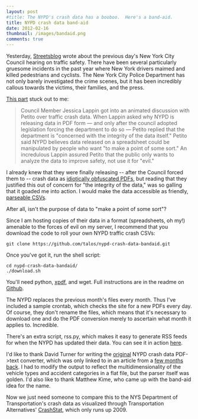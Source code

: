 ```yaml
---
layout: post
#title: The NYPD's crash data has a booboo.  Here's a band-aid.
title: NYPD crash data band-aid
date: 2012-02-16
thumbnail: /images/bandaid.png
comments: true
---
```


Yesterday, [Streetsblog][] wrote about the previous day's New York
City Council hearing on traffic safety.  There have been several
particularly gruesome incidents in the past year where New York
drivers maimed and killed pedestrians and cyclists.  The New York City
Police Department has not only barely investigated the crime scenes,
but it has been incredibly callous towards the victims, their
families, and the press.

  [Streetsblog]: http://www.streetsblog.org/2012/02/15/nypds-lax-crash-investigations-may-violate-state-law

[This part][] stuck out to me:

  [This part]: http://www.streetsblog.org/2012/02/15/nypds-lax-crash-investigations-may-violate-state-law

> Council Member Jessica Lappin got into an animated discussion with
> Petito over traffic crash data. When Lappin asked why NYPD is
> releasing data in PDF form — and only after the council adopted
> legislation forcing the department to do so — Petito replied that the
> department is "concerned with the integrity of the data itself."
> Petito said NYPD believes data released on a spreadsheet could be
> manipulated by people who want "to make a point of some sort." An
> incredulous Lappin assured Petito that the public only wants to
> analyze the data to improve safety, not use it for "evil."

I already knew that they were finally releasing -- after the Council
forced them to -- crash data as [idiotically obfuscated PDFs][], but
reading that they justified this out of concern for "the integrity of
the data," was so galling that it goaded me into action. I would make the
data accessible as friendly, [parseable CSVs][].

  [idiotically obfuscated PDFs]: http://www.nyc.gov/html/nypd/html/traffic_reports/motor_vehicle_accident_data.shtml
  [parseable CSVs]: http://nypd.openscrape.com/

After all, isn't the purpose of data to "make a point of some sort"?

Since I am hosting copies of their data in a format (spreadsheets, oh
my!) amenable to the forces of evil on my server, I recommend that you
download the code to roll your own NYPD traffic crash CSVs:

    git clone https://github.com/talos/nypd-crash-data-bandaid.git

Once you've got it, run the shell script:

    cd nypd-crash-data-bandaid/
    ./download.sh

You'll need python, [xpdf][], and wget.  Full instructions are in the
readme on [Github][].

  [xpdf]: http://www.foolabs.com/xpdf/
  [Github]: http://www.github.com/talos/nypd-crash-data-bandaid

The NYPD replaces the previous month's files every month.  Thus I've
included a sample crontab, which checks the site for a new PDFs every
day.  Of course, they don't rename the files, which means that it's
necessary to download one and do the PDF conversion merely to
ascertain what month it applies to.  Incredible.

There's an extra script, rss.py, which makes it easy to generate RSS feeds for when the NYPD has updated their data.  You can see it in action [here][].

  [here]: http://nypd.openscrape.com/feed.xml

I'd like to thank David Turner for writing the [original][] NYPD crash
data PDF->text converter, which was only linked to in an article from
a [few months back][].  I had to modify the output to reflect the
multidimensionality of the vehicle types and accident categories in a
flat file, but the parser itself was golden.  I'd also like to thank
Matthew Kime, who came up with the band-aid idea for the name.

  [original]: http://novalis.org/programs/scrapeintersections.txt
  [few months back]: http://www.streetsblog.org/2011/10/14/nypd-goes-out-of-its-way-to-obscure-street-safety-data/

Now we just need someone to compare this to the NYS Department of
Transportation's crash data as visualized through Transportation
Alternatives' [CrashStat][], which only runs up 2009.

  [CrashStat]: http://crashstat.org/
